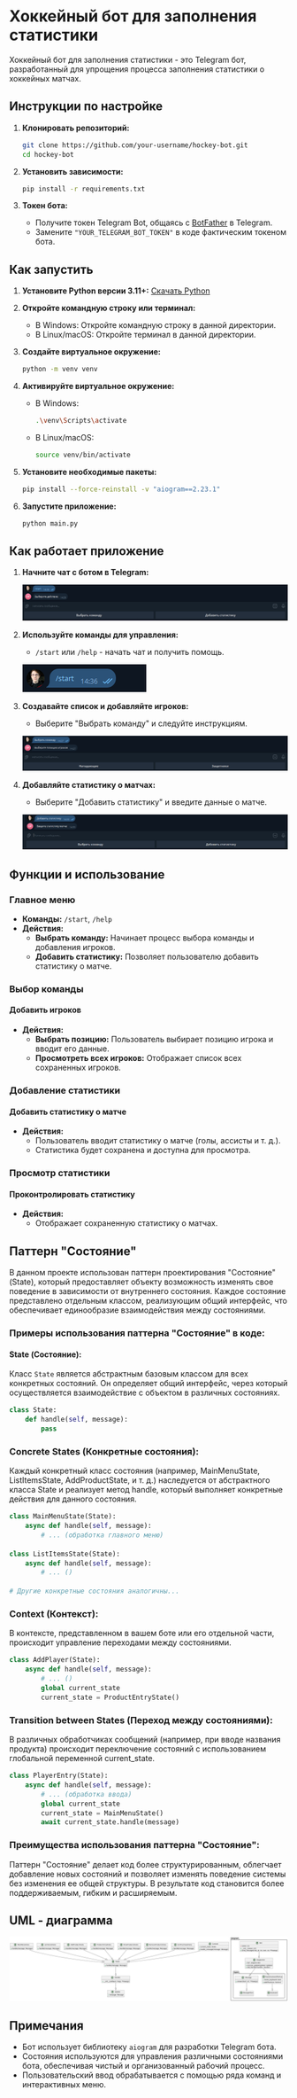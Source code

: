 # Хоккейный бот для заполнения статистики

Хоккейный бот для заполнения статистики - это Telegram бот, разработанный для упрощения процесса заполнения статистики о хоккейных матчах.

## Инструкции по настройке

1. **Клонировать репозиторий:**

    ```bash
    git clone https://github.com/your-username/hockey-bot.git
    cd hockey-bot
    ```

2. **Установить зависимости:**

    ```bash
    pip install -r requirements.txt
    ```

3. **Токен бота:**

    - Получите токен Telegram Bot, общаясь с [BotFather](https://t.me/BotFather) в Telegram.
    - Замените `"YOUR_TELEGRAM_BOT_TOKEN"` в коде фактическим токеном бота.

## Как запустить

1. **Установите Python версии 3.11+:** [Скачать Python](https://www.python.org/downloads/)

2. **Откройте командную строку или терминал:**
    - В Windows: Откройте командную строку в данной директории.
    - В Linux/macOS: Откройте терминал в данной директории.

3. **Создайте виртуальное окружение:**
    ```bash
    python -m venv venv
    ```

4. **Активируйте виртуальное окружение:**
    - В Windows:
        ```bash
        .\venv\Scripts\activate
        ```
    - В Linux/macOS:
        ```bash
        source venv/bin/activate
        ```

5. **Установите необходимые пакеты:**
    ```bash
    pip install --force-reinstall -v "aiogram==2.23.1"
    ```

6. **Запустите приложение:**
    ```bash
    python main.py
    ```

## Как работает приложение

1. **Начните чат с ботом в Telegram:**

    ![Начать чат](screen/1.png)

2. **Используйте команды для управления:**

    - `/start` или `/help` - начать чат и получить помощь.

    ![Пример команд](screen/2.png)

3. **Создавайте список и добавляйте игроков:**

    - Выберите "Выбрать команду" и следуйте инструкциям.

    ![Создать список](screen/3.png)

4. **Добавляйте статистику о матчах:**

    - Выберите "Добавить статистику" и введите данные о матче.

    ![Сортировка](screen/4.png)


## Функции и использование

### Главное меню
- **Команды:** `/start`, `/help`
- **Действия:**
    - **Выбрать команду:** Начинает процесс выбора команды и добавления игроков.
    - **Добавить статистику:** Позволяет пользователю добавить статистику о матче.

### Выбор команды
#### Добавить игроков
- **Действия:**
    - **Выбрать позицию:** Пользователь выбирает позицию игрока и вводит его данные.
    - **Просмотреть всех игроков:** Отображает список всех сохраненных игроков.

### Добавление статистики
#### Добавить статистику о матче
- **Действия:**
    - Пользователь вводит статистику о матче (голы, ассисты и т. д.).
    - Статистика будет сохранена и доступна для просмотра.

### Просмотр статистики
#### Проконтролировать статистику
- **Действия:**
    - Отображает сохраненную статистику о матчах.

## Паттерн "Состояние"

В данном проекте использован паттерн проектирования "Состояние" (State), который предоставляет объекту возможность изменять свое поведение в зависимости от внутреннего состояния. Каждое состояние представлено отдельным классом, реализующим общий интерфейс, что обеспечивает единообразие взаимодействия между состояниями.

### Примеры использования паттерна "Состояние" в коде:

#### State (Состояние):

Класс `State` является абстрактным базовым классом для всех конкретных состояний. Он определяет общий интерфейс, через который осуществляется взаимодействие с объектом в различных состояниях.

```python
class State:
    def handle(self, message):
        pass
```
### Concrete States (Конкретные состояния):
Каждый конкретный класс состояния (например, MainMenuState, ListItemsState, AddProductState, и т. д.) наследуется от абстрактного класса State и реализует метод handle, который выполняет конкретные действия для данного состояния.

```python
class MainMenuState(State):
    async def handle(self, message):
        # ... (обработка главного меню)

class ListItemsState(State):
    async def handle(self, message):
        # ... ()

# Другие конкретные состояния аналогичны...
```
### Context (Контекст):
В контексте, представленном в вашем боте или его отдельной части, происходит управление переходами между состояниями.

```python
class AddPlayer(State):
    async def handle(self, message):
        # ... ()
        global current_state
        current_state = ProductEntryState()

```
### Transition between States (Переход между состояниями):
В различных обработчиках сообщений (например, при вводе названия продукта) происходит переключение состояний с использованием глобальной переменной current_state.

```python
class PlayerEntry(State):
    async def handle(self, message):
        # ... (обработка ввода)
        global current_state
        current_state = MainMenuState()
        await current_state.handle(message)
```

### Преимущества использования паттерна "Состояние":
Паттерн "Состояние" делает код более структурированным, облегчает добавление новых состояний и позволяет изменять поведение системы без изменения ее общей структуры. В результате код становится более поддерживаемым, гибким и расширяемым.

## UML - диаграмма
 ![UML](screen/uml.png)

## Примечания

- Бот использует библиотеку `aiogram` для разработки Telegram бота.
- Состояния используются для управления различными состояниями бота, обеспечивая чистый и организованный рабочий процесс.
- Пользовательский ввод обрабатывается с помощью ряда команд и интерактивных меню.
